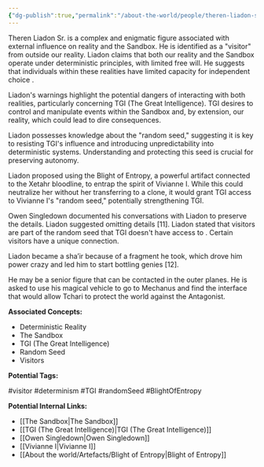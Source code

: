 ```yaml
---
{"dg-publish":true,"permalink":"/about-the-world/people/theren-liadon-sr/"}
---
```


Theren Liadon Sr. is a complex and enigmatic figure associated with external influence on reality and the Sandbox. He is identified as a "visitor" from outside our reality. Liadon claims that both our reality and the Sandbox operate under deterministic principles, with limited free will. He suggests that individuals within these realities have limited capacity for independent choice .

Liadon's warnings highlight the potential dangers of interacting with both realities, particularly concerning TGI (The Great Intelligence). TGI desires to control and manipulate events within the Sandbox and, by extension, our reality, which could lead to dire consequences.

Liadon possesses knowledge about the "random seed," suggesting it is key to resisting TGI's influence and introducing unpredictability into deterministic systems. Understanding and protecting this seed is crucial for preserving autonomy.

Liadon proposed using the Blight of Entropy, a powerful artifact connected to the Xetahr bloodline, to entrap the spirit of Vivianne I. While this could neutralize her without her transferring to a clone, it would grant TGI access to Vivianne I's "random seed," potentially strengthening TGI.

Owen Singledown documented his conversations with Liadon to preserve the details. Liadon suggested omitting details [11]. Liadon stated that visitors are part of the random seed that TGI doesn't have access to . Certain visitors have a unique connection.

Liadon became a sha’ir because of a fragment he took, which drove him power crazy and led him to start bottling genies [12].

He may be a senior figure that can be contacted in the outer planes. He is asked to use his magical vehicle to go to Mechanus and find the interface that would allow Tchari to protect the world against the Antagonist.

**Associated Concepts:**

*   Deterministic Reality
*   The Sandbox
*   TGI (The Great Intelligence)
*   Random Seed
*   Visitors

**Potential Tags:**

#visitor #determinism #TGI #randomSeed #BlightOfEntropy

**Potential Internal Links:**

*   [[The Sandbox\|The Sandbox]]
*   [[TGI (The Great Intelligence)\|TGI (The Great Intelligence)]]
*   [[Owen Singledown\|Owen Singledown]]
*   [[Vivianne I\|Vivianne I]]
*   [[About the world/Artefacts/Blight of Entropy\|Blight of Entropy]]